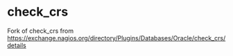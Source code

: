 # check_crs
Fork of check_crs from https://exchange.nagios.org/directory/Plugins/Databases/Oracle/check_crs/details
